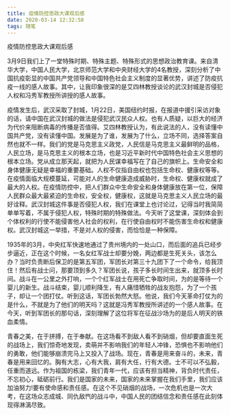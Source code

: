 ```yaml
---
title: 疫情防控思政大课观后感
date: 2020-03-14 12:32:58
tags: 随笔
---
```

疫情防控思政大课观后感
<!--more-->
3月9日我们上了一堂特殊时期、特殊主题、特殊形式的思想政治教育课。来自清华大学，中国人民大学，北京师范大学和中央财经大学的4名教授，深刻分析了中国抗疫彰显的中国共产党领导和中国特色社会主义制度的显著优势，讲述了防疫抗疫一线的感人故事。其中，让我印象很深的是艾四林教授谈论的武汉封城是否侵犯人权和冯秀军教授所讲授的感人故事。

疫情发生后，武汉采取了封城，1月22日，美国纽约时报，在报道中援引采访对象的话，请中国在武汉封城的做法是侵犯武汉民众人权。也有人质疑，以巨大的经济为代价来阻断病毒的传播是否值得。艾四林教授认为，有此说法的人，没有读懂中国共产党，没有读懂中国。发展是为了谁，发展为了什么，立场不同，选择答案自然也就不一样。我们的党是马克思主义政党，人民信是马克思主义最鲜明的品格，人民立场，是马克思主义的根本立场，也是习近平新时代中国特色社会主义思想的根本立场。党从成立那天起，就把为人民谋幸福写在了自己的旗帜上。生命安全和身体健康无疑是幸福的重要基础。人权不仅指自由权也包括生命权、健康权等等。在疫情面临大规模蔓延，可能对人的生命健康造成威胁时，生命权、健康权就成了最大的人权。在疫情防控中，把人们群众中生命安全和身体健康放在第一位，保障人民群众最大最紧迫的生命权，安全权，健康权，这就是马克思主义人民立场的最好诠释。武汉封城这件事是否侵犯人权，我们在课堂上也讨论过，记得当时我简简单单写着，不属于侵犯人权，特殊时期的特殊做法。今天听了这堂课，深刻体会到个体权利的行使不能侵害他人社会的权利，在行使自由权时不能伤害生命权和健康权。武汉封城这一举措，不是对人权的侵害，而恰恰是一种保障。

1935年的3月，中央红军快速地通过了贵州境内的一处山口，而后面的追兵已经步步逼近，正在这个时候，一名女红军战士却要分娩，两边都是生死关头，该怎么办？当时负责断后保卫的是第五军团，军团长对第三十九团下了一个命令，给我顶住！然后有战士问，那要顶到多久？军团长说，孩子多长时间生出来，就顶多长时间。战斗在一公里之外打响，一个个红军战士在用死亡争取时间，为的是等待一个婴儿的新生。战斗结束，婴儿顺利降生，有人痛惜牺牲的战友抱怨，为了一个孩子，却让一个团打仗。听到这话，军团长勃然大怒。他说，我们今天革命打仗为的是什么，不就是为了他们的明天吗？这就是冯秀军教授所讲述的一个感人故事。在今天，听到军团长的那句话，深刻理解了这位将军在征战沙场为的是后人明天的铁血柔情。

青春之美，在于拼搏，在于奉献。在这场看不到敌人看不到硝烟，但却要直面生死的战场上，我们惊奇地发现，卖萌并不影响我们的年轻人冲锋，恐惧也不影响他们的勇敢，他们能够崩溃完马上又投入了战场。现在，青春是用来奋斗的，未来，青春是用来回忆的。胸有大志，心有大我，肩有大任，行有大德。士不可以不弘毅，任重而道远。作为祖国的栋梁，我们青年一代，应该有担当精神，背负时代责任，不忘初心，砥砺前行。我们是国家的未来，国家的未来掌握在我们手里，我们应该加油努力!要有使命感和责任感。在这个不见硝烟的战场，一次危机也是一次大考，在这场众志成城、同仇敌忾的战斗中，中国人民的团结信念和责任感在此刻体现得淋漓尽致。